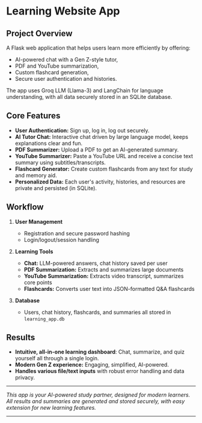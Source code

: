 # Learning Website App

## Project Overview
A Flask web application that helps users learn more efficiently by offering:
- AI-powered chat with a Gen Z-style tutor,
- PDF and YouTube summarization,
- Custom flashcard generation,
- Secure user authentication and histories.

The app uses Groq LLM (Llama-3) and LangChain for language understanding, with all data securely stored in an SQLite database.

## Core Features

- **User Authentication:** Sign up, log in, log out securely.
- **AI Tutor Chat:** Interactive chat driven by large language model, keeps explanations clear and fun.
- **PDF Summarizer:** Upload a PDF to get an AI-generated summary.
- **YouTube Summarizer:** Paste a YouTube URL and receive a concise text summary using subtitles/transcripts.
- **Flashcard Generator:** Create custom flashcards from any text for study and memory aid.
- **Personalized Data:** Each user's activity, histories, and resources are private and persisted (in SQLite).

## Workflow

1. **User Management**
    - Registration and secure password hashing
    - Login/logout/session handling

2. **Learning Tools**
    - **Chat:** LLM-powered answers, chat history saved per user
    - **PDF Summarization:** Extracts and summarizes large documents
    - **YouTube Summarization:** Extracts video transcript, summarizes core points
    - **Flashcards:** Converts user text into JSON-formatted Q&A flashcards

3. **Database**
    - Users, chat history, flashcards, and summaries all stored in `learning_app.db`

## Results

- **Intuitive, all-in-one learning dashboard**: Chat, summarize, and quiz yourself all through a single login.
- **Modern Gen Z experience:** Engaging, simplified, AI-powered.
- **Handles various file/text inputs** with robust error handling and data privacy.

***

*This app is your AI-powered study partner, designed for modern learners. All results and summaries are generated and stored securely, with easy extension for new learning features.*

***

